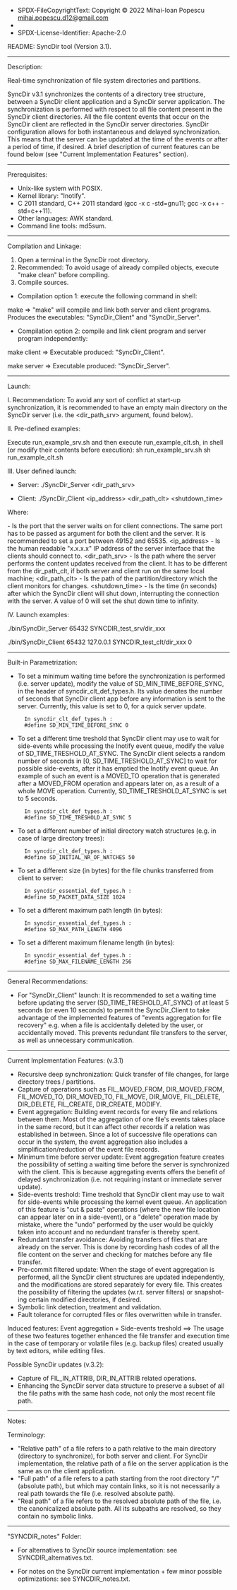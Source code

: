

* SPDX-FileCopyrightText: Copyright © 2022 Mihai-Ioan Popescu <mihai.popescu.d12@gmail.com>
*
* SPDX-License-Identifier: Apache-2.0



README: SyncDir tool (Version 3.1).

______________
Description:

Real-time synchronization of file system directories and partitions.

SyncDir v3.1 synchronizes the contents of a directory tree structure, between a SyncDir client application and a SyncDir server application. The synchronization is performed with respect to all file content present in the SyncDir client directories. All the file content events that occur on the SyncDir client are reflected in the SyncDir server directories. SyncDir configuration allows for both instantaneous and delayed synchronization. This means that the server can be updated at the time of the events or after a period of time, if desired. A brief description of current features can be found below (see "Current Implementation Features" section).

______________
Prerequisites:

- Unix-like system with POSIX.
- Kernel library: "Inotify".
- C 2011 standard, C++ 2011 standard (gcc -x c -std=gnu11; gcc -x c++ -std=c++11).
- Other languages: AWK standard.
- Command line tools: md5sum.


________________________
Compilation and Linkage:

1. Open a terminal in the SyncDir root directory.
2. Recommended: To avoid usage of already compiled objects, execute "make clean" before compiling.
3. Compile sources.

- Compilation option 1: execute the following command in shell:

make
=> "make" will compile and link both server and client programs. Produces the executables: "SyncDir_Client" and "SyncDir_Server".

- Compilation option 2: compile and link client program and server program independently:

make client
=> Executable produced: "SyncDir_Client".

make server
=> Executable produced: "SyncDir_Server".
 	

_______
Launch:

I. Recommendation: To avoid any sort of conflict at start-up synchronization, it is recommended to have an empty main directory on the SyncDir server (i.e. the <dir_path_srv> argument, found below).


II. Pre-defined examples: 

Execute run_example_srv.sh and then execute run_example_clt.sh, in shell (or modify their contents before execution):
sh run_example_srv.sh
sh run_example_clt.sh


III. User defined launch:

- Server: ./SyncDir_Server <port> <dir_path_srv>

- Client: ./SyncDir_Client <port> <ip_address> <dir_path_clt> <shutdown_time>

Where:
 
<port> - Is the port that the server waits on for client connections. The same port has to be passed as argument for both the client and the server. It is recommended to set a port between 49152 and 65535.
<ip_address> - Is the human readable "x.x.x.x" IP address of the server interface that the clients should connect to.
<dir_path_srv> - Is the path where the server performs the content updates received from the client. It has to be different from the dir_path_clt, if both server and client run on the same local machine;
<dir_path_clt> - Is the path of the partition/directory which the client monitors for changes.
<shutdown_time> - Is the time (in seconds) after which the SyncDir client will shut down, interrupting the connection with the server. A value of 0 will set the shut down time to infinity.


IV. Launch examples:

./bin/SyncDir_Server 65432 SYNCDIR_test_srv/dir_xxx

./bin/SyncDir_Client 65432 127.0.0.1 SYNCDIR_test_clt/dir_xxx 0


____________________________
Built-in Parametrization:

- To set a minimum waiting time before the synchronization is performed (i.e. server update), modify the value of SD_MIN_TIME_BEFORE_SYNC, in the header of syncdir_clt_def_types.h. Its value denotes the number of seconds that SyncDir client app before any information is sent to the server. Currently, this value is set to 0, for a quick server update.

        In syncdir_clt_def_types.h :
        #define SD_MIN_TIME_BEFORE_SYNC 0

- To set a different time treshold that SyncDir client may use to wait for side-events while processing the Inotify event queue, modify the value of SD_TIME_TRESHOLD_AT_SYNC. The SyncDir client selects a random number of seconds in [0, SD_TIME_TRESHOLD_AT_SYNC] to wait for possible side-events, after it has emptied the Inotify event queue. An example of such an event is a MOVED_TO operation that is generated after a MOVED_FROM operation and appears later on, as a result of a whole MOVE operation. Currently, SD_TIME_TRESHOLD_AT_SYNC is set to 5 seconds.

        In syncdir_clt_def_types.h :
        #define SD_TIME_TRESHOLD_AT_SYNC 5

- To set a different number of initial directory watch structures (e.g. in case of large directory trees):

        In syncdir_clt_def_types.h :
        #define SD_INITIAL_NR_OF_WATCHES 50

- To set a different size (in bytes) for the file chunks transferred from client to server:

        In syncdir_essential_def_types.h :
        #define SD_PACKET_DATA_SIZE 1024

- To set a different maximum path length (in bytes):

        In syncdir_essential_def_types.h :
        #define SD_MAX_PATH_LENGTH 4096

- To set a different maximum filename length (in bytes):

        In syncdir_essential_def_types.h :
        #define SD_MAX_FILENAME_LENGTH 256


________________________
General Recommendations:

- For "SyncDir_Client" launch: It is recommended to set a waiting time before updating the server (SD_TIME_TRESHOLD_AT_SYNC) of at least 5 seconds (or even 10 seconds) to permit the SyncDir_Client to take advantage of the implemented features of "events aggregation for file recovery" e.g. when a file is accidentally deleted by the user, or accidentally moved. This prevents redundant file transfers to the server, as well as unnecessary communication.


________________________________
Current Implementation Features:
(v.3.1)

- Recursive deep synchronization: Quick transfer of file changes, for large directory trees / partitions.
- Capture of operations such as FIL_MOVED_FROM, DIR_MOVED_FROM, FIL_MOVED_TO, DIR_MOVED_TO, FIL_MOVE, DIR_MOVE, FIL_DELETE, DIR_DELETE, FIL_CREATE, DIR_CREATE, MODIFY.
- Event aggregation: Building event records for every file and relations between them. Most of the aggregation of one file's events takes place in the same record, but it can affect other records if a relation was established in between. Since a lot of successive file operations can occur in the system, the event aggregation also includes a simplification/reduction of the event file records. 
- Minimum time before server update: Event aggregation feature creates the possibility of setting a waiting time before the server is synchronized with the client. This is because aggregating events offers the benefit of delayed synchronization (i.e. not requiring instant or immediate server update).
- Side-events treshold: Time treshold that SyncDir client may use to wait for side-events while processing the kernel event queue. An application of this feature is "cut & paste" operations (where the new file location can appear later on in a side-event), or a "delete" operation made by mistake, where the "undo" performed by the user would be quickly taken into account and no redundant transfer is thereby spent.
- Redundant transfer avoidance: Avoiding transfers of files that are already on the server. This is done by recording hash codes of all the file content on the server and checking for matches before any file transfer.
- Pre-commit filtered update: When the stage of event aggregation is performed, all the SyncDir client structures are updated independently, and the modifications are stored separately for every file. This creates the possibility of filtering the updates (w.r.t. server filters) or snapshot-ing certain modified directories, if desired.
- Symbolic link detection, treatment and validation.
- Fault tolerance for corrupted files or files overwritten while in transfer.

Induced features:
Event aggregation + Side-events treshold ==> The usage of these two features together enhanced the file transfer and execution time in the case of temporary or volatile files (e.g. backup files) created usually by text editors, while editing files.

Possible SyncDir updates (v.3.2):
- Capture of FIL_IN_ATTRIB, DIR_IN_ATTRIB related operations.
- Enhancing the SyncDir server data structure to preserve a subset of all the file paths with the same hash code, not only the most recent file path. 

_________
Notes:

Terminology:
- "Relative path" of a file refers to a path relative to the main directory (directory to synchronize), for both server and client. For SyncDir implementation, the relative path of a file on the server application is the same as on the client application.
- "Full path" of a file refers to a path starting from the root directory "/" (absolute path), but which may contain links, so it is not necessarily a real path towards the file (i.e. resolved absolute path).
- "Real path" of a file refers to the resolved absolute path of the file, i.e. the canonicalized absolute path. All its subpaths are resolved, so they contain no symbolic links.


_______________________
"SYNCDIR_notes" Folder:

- For alternatives to SyncDir source implementation: see SYNCDIR_alternatives.txt.

- For notes on the SyncDir current implementation + few minor possible optimizations: see SYNCDIR_notes.txt.





